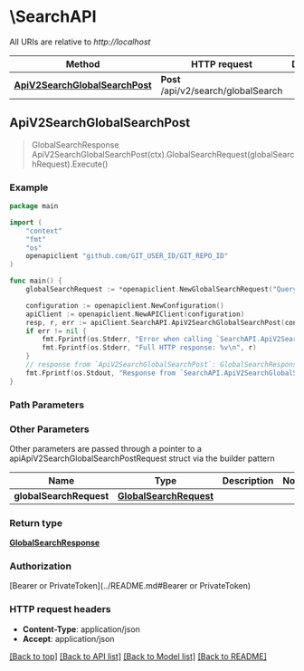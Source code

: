 # \SearchAPI

All URIs are relative to *http://localhost*

Method | HTTP request | Description
------------- | ------------- | -------------
[**ApiV2SearchGlobalSearchPost**](SearchAPI.md#ApiV2SearchGlobalSearchPost) | **Post** /api/v2/search/globalSearch | 



## ApiV2SearchGlobalSearchPost

> GlobalSearchResponse ApiV2SearchGlobalSearchPost(ctx).GlobalSearchRequest(globalSearchRequest).Execute()



### Example

```go
package main

import (
	"context"
	"fmt"
	"os"
	openapiclient "github.com/GIT_USER_ID/GIT_REPO_ID"
)

func main() {
	globalSearchRequest := *openapiclient.NewGlobalSearchRequest("Query_example", int32(123), int32(123)) // GlobalSearchRequest |  (optional)

	configuration := openapiclient.NewConfiguration()
	apiClient := openapiclient.NewAPIClient(configuration)
	resp, r, err := apiClient.SearchAPI.ApiV2SearchGlobalSearchPost(context.Background()).GlobalSearchRequest(globalSearchRequest).Execute()
	if err != nil {
		fmt.Fprintf(os.Stderr, "Error when calling `SearchAPI.ApiV2SearchGlobalSearchPost``: %v\n", err)
		fmt.Fprintf(os.Stderr, "Full HTTP response: %v\n", r)
	}
	// response from `ApiV2SearchGlobalSearchPost`: GlobalSearchResponse
	fmt.Fprintf(os.Stdout, "Response from `SearchAPI.ApiV2SearchGlobalSearchPost`: %v\n", resp)
}
```

### Path Parameters



### Other Parameters

Other parameters are passed through a pointer to a apiApiV2SearchGlobalSearchPostRequest struct via the builder pattern


Name | Type | Description  | Notes
------------- | ------------- | ------------- | -------------
 **globalSearchRequest** | [**GlobalSearchRequest**](GlobalSearchRequest.md) |  | 

### Return type

[**GlobalSearchResponse**](GlobalSearchResponse.md)

### Authorization

[Bearer or PrivateToken](../README.md#Bearer or PrivateToken)

### HTTP request headers

- **Content-Type**: application/json
- **Accept**: application/json

[[Back to top]](#) [[Back to API list]](../README.md#documentation-for-api-endpoints)
[[Back to Model list]](../README.md#documentation-for-models)
[[Back to README]](../README.md)


